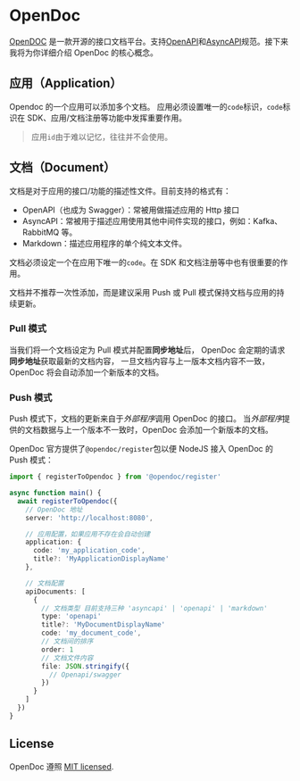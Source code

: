 # OpenDoc

[openapi]: https://www.openapis.org/
[asyncapi]: https://www.asyncapi.com/

[OpenDOC](https://github.com/buka-lnc/app.opendoc) 是一款开源的接口文档平台。支持[OpenAPI][openapi]和[AsyncAPI][asyncapi]规范。接下来我将为你详细介绍 OpenDoc 的核心概念。

## 应用（Application）

Opendoc 的一个应用可以添加多个文档。
应用必须设置唯一的`code`标识，`code`标识在 SDK、应用/文档注册等功能中发挥重要作用。

> 应用`id`由于难以记忆，往往并不会使用。

## 文档（Document）

文档是对于应用的接口/功能的描述性文件。目前支持的格式有：

- OpenAPI（也成为 Swagger）：常被用做描述应用的 Http 接口
- AsyncAPI：常被用于描述应用使用其他中间件实现的接口，例如：Kafka、RabbitMQ 等。
- Markdown：描述应用程序的单个纯文本文件。

文档必须设定一个在应用下唯一的`code`。在 SDK 和文档注册等中也有很重要的作用。

文档并不推荐一次性添加，而是建议采用 Push 或 Pull 模式保持文档与应用的持续更新。

### Pull 模式

当我们将一个文档设定为 Pull 模式并配置**同步地址**后，
OpenDoc 会定期的请求**同步地址**获取最新的文档内容，
一旦文档内容与上一版本文档内容不一致，
OpenDoc 将会自动添加一个新版本的文档。

### Push 模式

Push 模式下，文档的更新来自于*外部程序*调用 OpenDoc 的接口。
当*外部程序*提供的文档数据与上一个版本不一致时，OpenDoc 会添加一个新版本的文档。

OpenDoc 官方提供了`@opendoc/register`包以便 NodeJS 接入 OpenDoc 的 Push 模式：

```typescript
import { registerToOpendoc } from '@opendoc/register'

async function main() {
  await registerToOpendoc({
    // OpenDoc 地址
    server: 'http://localhost:8080',

    // 应用配置，如果应用不存在会自动创建
    application: {
      code: 'my_application_code',
      title?: 'MyApplicationDisplayName'
    },

    // 文档配置
    apiDocuments: [
      {
        // 文档类型 目前支持三种 'asyncapi' | 'openapi' | 'markdown'
        type: 'openapi'
        title?: 'MyDocumentDisplayName'
        code: 'my_document_code',
        // 文档间的排序
        order: 1
        // 文档文件内容
        file: JSON.stringify({
          // Openapi/swagger
        })
      }
    ]
  })
}
```

## License

OpenDoc 遵照 [MIT licensed](https://github.com/buka-lnc/app.opendoc/blob/main/LICENSE).
